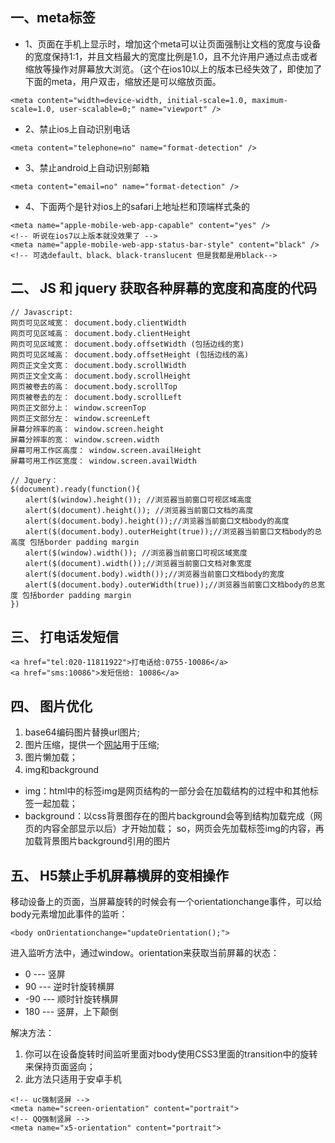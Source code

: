 ## 一、meta标签
* 1、页面在手机上显示时，增加这个meta可以让页面强制让文档的宽度与设备的宽度保持1:1，并且文档最大的宽度比例是1.0，且不允许用户通过点击或者缩放等操作对屏幕放大浏览。（这个在ios10以上的版本已经失效了，即使加了下面的meta，用户双击，缩放还是可以缩放页面。
```
<meta content="width=device-width, initial-scale=1.0, maximum-scale=1.0, user-scalable=0;" name="viewport" />
```

* 2、禁止ios上自动识别电话
```
<meta content="telephone=no" name="format-detection" />
```

* 3、禁止android上自动识别邮箱
```
<meta content="email=no" name="format-detection" />
```

* 4、下面两个是针对ios上的safari上地址栏和顶端样式条的
```
<meta name="apple-mobile-web-app-capable" content="yes" />
<!-- 听说在ios7以上版本就没效果了 -->
<meta name="apple-mobile-web-app-status-bar-style" content="black" />
<!-- 可选default、black、black-translucent 但是我都是用black-->
```

## 二、 JS 和 jquery 获取各种屏幕的宽度和高度的代码
```
// Javascript:
网页可见区域宽： document.body.clientWidth
网页可见区域高： document.body.clientHeight
网页可见区域宽： document.body.offsetWidth (包括边线的宽)
网页可见区域高： document.body.offsetHeight (包括边线的高)
网页正文全文宽： document.body.scrollWidth
网页正文全文高： document.body.scrollHeight
网页被卷去的高： document.body.scrollTop
网页被卷去的左： document.body.scrollLeft
网页正文部分上： window.screenTop
网页正文部分左： window.screenLeft
屏幕分辨率的高： window.screen.height
屏幕分辨率的宽： window.screen.width
屏幕可用工作区高度： window.screen.availHeight
屏幕可用工作区宽度： window.screen.availWidth

// Jquery：
$(document).ready(function(){
　　alert($(window).height()); //浏览器当前窗口可视区域高度
　　alert($(document).height()); //浏览器当前窗口文档的高度
　　alert($(document.body).height());//浏览器当前窗口文档body的高度
　　alert($(document.body).outerHeight(true));//浏览器当前窗口文档body的总高度 包括border padding margin
　　alert($(window).width()); //浏览器当前窗口可视区域宽度
　　alert($(document).width());//浏览器当前窗口文档对象宽度
　　alert($(document.body).width());//浏览器当前窗口文档body的宽度
　　alert($(document.body).outerWidth(true));//浏览器当前窗口文档body的总宽度 包括border padding margin
})
```

## 三、 打电话发短信
```
<a href="tel:020-11811922">打电话给:0755-10086</a>
<a href="sms:10086">发短信给: 10086</a>
```

## 四、 图片优化
1. base64编码图片替换url图片;
2. 图片压缩，提供一个[网站](https://tinypng.com/)用于压缩;
3. 图片懒加载；
4. img和background
- img：html中的标签img是网页结构的一部分会在加载结构的过程中和其他标签一起加载；
- background：以css背景图存在的图片background会等到结构加载完成（网页的内容全部显示以后）才开始加载；
so，网页会先加载标签img的内容，再加载背景图片background引用的图片


## 五、 H5禁止手机屏幕横屏的变相操作
移动设备上的页面，当屏幕旋转的时候会有一个orientationchange事件，可以给body元素增加此事件的监听：
```
<body onOrientationchange="updateOrientation();"> 
```
进入监听方法中，通过window。orientation来获取当前屏幕的状态：
- 0 --- 竖屏
- 90 --- 逆时针旋转横屏
- -90 --- 顺时针旋转横屏
- 180 --- 竖屏，上下颠倒

解决方法：
1. 你可以在设备旋转时间监听里面对body使用CSS3里面的transition中的旋转来保持页面竖向；
2. 此方法只适用于安卓手机
```
<!-- uc强制竖屏 -->
<meta name="screen-orientation" content="portrait">
<!-- QQ强制竖屏 -->
<meta name="x5-orientation" content="portrait">
```